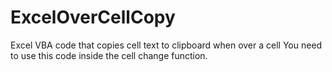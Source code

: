 # ExcelOverCellCopy
Excel VBA code that copies cell text to clipboard when over a cell
You need to use this code inside the cell change function.
